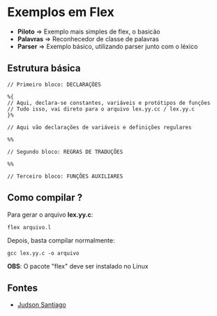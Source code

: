 # Exemplos em Flex

* **Piloto** => Exemplo mais simples de flex, o basicão
* **Palavras** => Reconhecedor de classe de palavras
* **Parser** => Exemplo básico, utilizando parser junto com o léxico

## Estrutura básica

```
// Primeiro bloco: DECLARAÇÕES

%{
// Aqui, declara-se constantes, variáveis e protótipos de funções
// Tudo isso, vai direto para o arquivo lex.yy.cc / lex.yy.c
}%

// Aqui vão declarações de variáveis e definições regulares

%%

// Segundo bloco: REGRAS DE TRADUÇÕES

%%

// Terceiro bloco: FUNÇÕES AUXILIARES
```

## Como compilar ?

Para gerar o arquivo **lex.yy.c**:

```
flex arquivo.l 
```

Depois, basta compilar normalmente:

```
gcc lex.yy.c -o arquivo
```

**OBS**: O pacote "flex" deve ser instalado no Linux

## Fontes

* [Judson Santiago](https://www.youtube.com/@JudSan)
